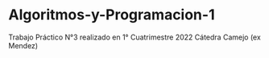 # Algoritmos-y-Programacion-1
Trabajo Práctico N°3 realizado en 1° Cuatrimestre 2022 
Cátedra Camejo (ex Mendez)
